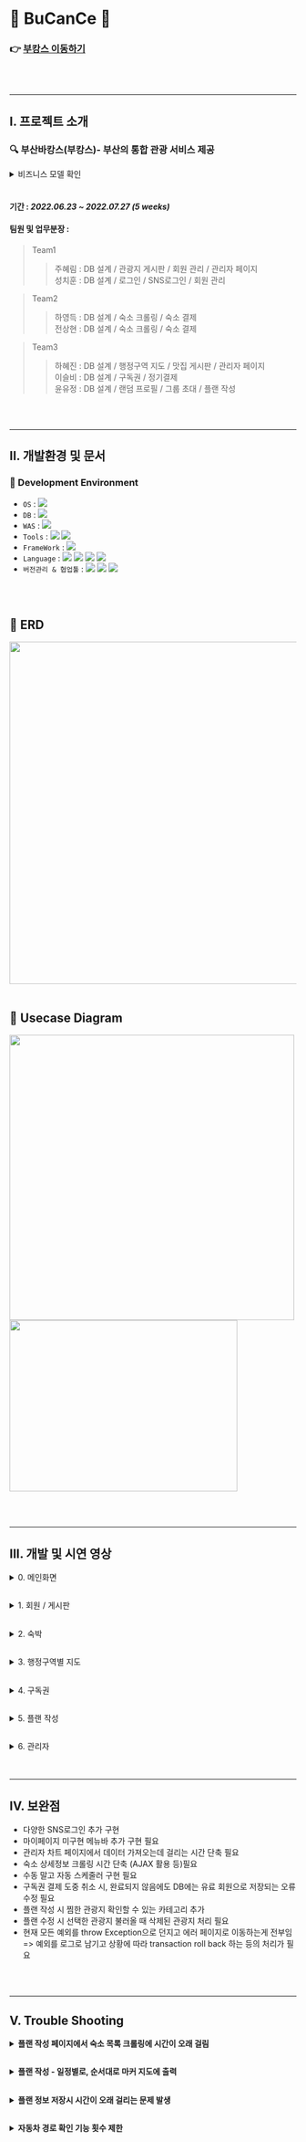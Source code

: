 # :ocean: BuCanCe :ocean:
### :point_right: <a href="http://yyj1999.cafe24.com/main" target="_blank">부캉스 이동하기</a>
<br><br><hr>

I. 프로젝트 소개
-----
 ### :mag: 부산바캉스(부캉스)- 부산의 통합 관광 서비스 제공
 <details>
 <summary>비즈니스 모델 확인</summary>
 <br>
 
> #### 1. 관광지/맛집 : 플랜을 작성할 때 관광지를 찾을 수고를 덜기 위해 게시판을 만들었고, 방문자들의 리뷰를 공유할 수 있음
> #### 2. 숙소 : 크롤링해 온 내용으로 예약 가능한 숙소 정보 / 가격을 확인할 수 있음
> #### 3. 구독권 : 구독권 구매 회원에게 추가 플랜 작성하는 서비스 제공
>> #### => 수익 창출 기대
> #### 4. 플랜 작성 : 혼자가 아니라 그룹으로 초대해서 플랜을 작성하고 공유가능
>> #### => 경쟁력 확보 
</details>
<br>
 
#### 기간 : <i>2022.06.23 ~ 2022.07.27   (5 weeks) </i>
#### 팀원 및 업무분장 : 
> Team1
>> 주혜림 : DB 설계 / 관광지 게시판 / 회원 관리 / 관리자 페이지   
>> 성치훈 : DB 설계 / 로그인 / SNS로그인 / 회원 관리   

> Team2   
>> 하영득 : DB 설계 / 숙소 크롤링 / 숙소 결제   
>> 전상현 : DB 설계 / 숙소 크롤링 / 숙소 결제

> Team3
>> 하혜진 : DB 설계 / 행정구역 지도 / 맛집 게시판 / 관리자 페이지   
>> 이슬비 : DB 설계 / 구독권 / 정기결제    
>> 윤유정 : DB 설계 / 랜덤 프로필 / 그룹 초대 / 플랜 작성

<br><br>
<hr>

 II. 개발환경 및 문서
 -----
### :wrench: Development Environment
- `OS` : <img src="https://img.shields.io/badge/windows10-0078D6?style=for-the-badge&logo=windows&logoColor=white">
- `DB` : <img src="https://img.shields.io/badge/MySQL5.5.17-4479A1?style=for-the-badge&logo=MySQL&logoColor=white">
- `WAS` : <img src="https://img.shields.io/badge/Apache tomcat 8.5-F8DC75?style=for-the-badge&logo=Apache Tomcat&logoColor=black">
- `Tools` : <img src="https://img.shields.io/badge/STS-6DB33F?style=for-the-badge&logo=Spring&logoColor=white"> <img src="https://img.shields.io/badge/VS Code-007ACC?style=for-the-badge&logo=Visual Studio Code&logoColor=white">
- `FrameWork` : <img src="https://img.shields.io/badge/Spring FrameWork 4.3.8-6DB33F?style=for-the-badge&logo=Spring&logoColor=white">
- `Language` : <img src="https://img.shields.io/badge/JAVA8-007396?style=for-the-badge&logo=java&logoColor=white"> <img src="https://img.shields.io/badge/HTML5-E34F26?style=for-the-badge&logo=HTML5&logoColor=white"> <img src="https://img.shields.io/badge/CSS3-1572B6?style=for-the-badge&logo=CSS3&logoColor=white"> <img src="https://img.shields.io/badge/JavaScript-F7DF1E?style=for-the-badge&logo=JavaScript&logoColor=white">
- `버전관리 & 협업툴` : <img src="https://img.shields.io/badge/Git-F05032?style=for-the-badge&logo=Git&logoColor=white"> <img src="https://img.shields.io/badge/GitHub-181717?style=for-the-badge&logo=GitHub&logoColor=white"> <img src="https://img.shields.io/badge/Slack-4A154B?style=for-the-badge&logo=Slack&logoColor=white">

<br><br>

## :wrench: ERD
<img src="https://user-images.githubusercontent.com/97975367/184006127-baf77ec8-0900-4b31-8f71-3028040fb3a5.png" width="700" height="600"/>
<br><br>

## :wrench: Usecase Diagram
<img src="https://user-images.githubusercontent.com/97975367/184006446-1fb02b52-10b4-4b93-b14b-51deb92798bb.png" width="500" height="500"/><img src="https://user-images.githubusercontent.com/97975367/184006503-50c46c07-8c3f-4d09-8abc-31d1bbc22573.png" width="400" height="300"/>

<br><br>
<hr>


III. 개발 및 시연 영상
-----
<details>
 <summary>0. 메인화면</summary>
 <br>
 
 [main](https://user-images.githubusercontent.com/97975367/184119317-f2e63857-b745-451c-bae6-df59ba7b98a0.webm)
 </details>

##  
<details>
<summary> 1. 회원 / 게시판</summary>

### 1) 회원가입
- 유효성 검사 통과 후 회원가입 가능
- 주소 검색 Daum API 이용

    <img src="https://user-images.githubusercontent.com/97975367/184116785-3c9d600d-19d4-49f6-9da5-a574b55f5eaf.png" width="350" height="400" />
<br>

### 2) 로그인
- 일반 로그인 or 카카오 로그인 가능

    <img src="https://user-images.githubusercontent.com/97975367/184117021-3cf42046-64c1-470d-b74f-e3943f2282a1.png" width="300" height="200" />
<br>

### 3) 마이페이지
- 찜목록(관광지 / 맛집) 확인 가능

    <img src="https://user-images.githubusercontent.com/97975367/184117354-599f14c4-f5b3-4fd4-8a8f-5dda28c50572.png" width="600" height="450" />
<br>

### 4) 관광지 게시판
- 조회수, 댓글수, 좋아요 수 확인 가능
- 공공데이터Api 사용하여 부산 현재 날씨 출력
 
 [tour_board.webm](https://user-images.githubusercontent.com/97975367/184169946-b9afac11-9ba3-4e53-95ea-86fb086bd695.webm)

 
<br>
 
 ### 5) 관광지 상세정보
 - 댓글 작성 가능
 - 네이버 검색 api로 리뷰 노출
 - 카카오맵 api로 길찾기 기능 제공
 
[tour_detail.webm](https://user-images.githubusercontent.com/97975367/184127632-8bb86f68-22bc-42b5-84b4-26a0c63b8077.webm)

 <br>
</details>

## 
<details>
<summary>2. 숙박</summary>

### 1) 숙박 목록
- 숙박정보 크롤링으로 인한 페이지 지연 현상 => 로딩bar & 무한스크롤을 활용하여 자연스럽게 구현
 
 [accomodation_list](https://user-images.githubusercontent.com/97975367/184119684-3e99573e-8523-4cfc-844b-aa5825bc2df5.webm)
 
<br>
 
 ### 2) 숙박 상세정보
 - 크롤링해온 숙소 상세정보와 카카오 지도 API 활용하여 숙소의 위치정보+로드뷰 노출

[accomodation_detail](https://user-images.githubusercontent.com/97975367/184120478-ef870a02-b74f-4e59-804e-33e3638a7a1a.webm)
 
<br>
 
 ### 3) 숙박 결제 & 환불 기능
 - 결제수단과 약관동의를 선택 후 아임포트 API 이용해 결제 가능
 <img src="https://user-images.githubusercontent.com/97975367/184124990-7694a4af-916b-4c24-b168-80bbddcae1e6.png" width="500" height="350" />
 
 <br><br>
 
 - 예약 내역에서 숙소 환불 가능
 <img src="https://user-images.githubusercontent.com/97975367/184125187-c1428091-3e3e-44b6-b3a7-b89da9d971cc.png" width="200" height="400" />
 
</details>

##
<details>
 <summary>3. 행정구역별 지도  </summary>
 <br>
 
 - 행정구역 클릭시 해당 행정구역의 관광지 출력
 
[polygon.webm](https://user-images.githubusercontent.com/97975367/184126305-e1158cd0-75ef-4da2-88cc-a601aa08a31f.webm)
 
 <br> 
 
</details>

##
<details>
 <summary>4. 구독권  </summary>
 <br>
 
 ### 1) 유료회원 구독권
 - Payple을 이용하여 구독권 '1달 구독권' or '정기 구독권' 결제 구현
 
    <img src="https://user-images.githubusercontent.com/97975367/184128319-5087077c-cc49-4fae-a82f-b32ce81bb746.png" width="400" height="300" />
 
 <br>
 
 ### 2) 스케줄러
 - 수동 스케줄러 구현 => 관리자가 기간 만료 회원 삭제 & 정기결제 회원 재결제 실행
 
  <img src="https://user-images.githubusercontent.com/97975367/184180441-434071f5-01b4-40a6-aca0-b4f35ce60738.png" width="800" height="200" />

</details>


##
<details>
 <summary>5. 플랜 작성  </summary>
 <br>
 
 ### 1) 회원 초대
 - 플랜 초대 수락 / 거절
 
 [plan_invite.webm](https://user-images.githubusercontent.com/97975367/184174077-d59b4569-4c1c-4041-b053-ad915835d914.webm)

 <br>
 
 - 방장은 모달창을 통해 플랜에 회원 초대 / 초대 취소 가능
 
 [plan_invite2.webm](https://user-images.githubusercontent.com/97975367/184174606-e37767ff-10bb-40ac-8471-ca9860572327.webm)

<br>

 ### 2) 플랜 작성
 - 관광지 선택 / 관광지 검색
 
 [plan_write.webm](https://user-images.githubusercontent.com/97975367/184175854-46723370-0f12-4f28-bd65-f5afab63f1da.webm)

 <br>
 
 - 직선 경로 확인
 
 [plan_write2.webm](https://user-images.githubusercontent.com/97975367/184177945-088d2e17-bad8-4ec9-b025-df1bc755eaef.webm)

 <br>
 
 - 최소 시간 자동차 경로 확인 (최대 7개까지 확인 가능 & 누적 출력)
 
 [plan_write3.webm](https://user-images.githubusercontent.com/97975367/184178472-06b16b74-63f2-44b6-81a6-fee3b5de7424.webm)

 <br>
 
 ### 3) 저장된 플랜 확인
 - 플랜 작성 회원 확인 가능
 - 날짜별 순서대로 관광지 출력
 
 ![image](https://user-images.githubusercontent.com/97975367/184178692-60dd7e8a-8c50-433a-acbd-f283da94d8c2.png)

 <br>
</details>

##
<details>
 <summary>6. 관리자  </summary>
 <br>
 
 ### 1) 관리자 Dashboard
 - 회원가입수 / 월별 매출 등 확인 가능
 ![image](https://user-images.githubusercontent.com/97975367/184179346-ae24ed56-cc01-4c04-b25f-8bec00b6722a.png)
 
 <br>
 
 - 기간별 매출 조회 가능
 ![image](https://user-images.githubusercontent.com/97975367/184179585-01da3d3d-6145-4741-a285-17f34958e081.png)
 
 <br>
 
 ### 2) 회원 관리
 - 가입 회원 목록 확인 / 탈퇴 가능
![image](https://user-images.githubusercontent.com/97975367/184179946-cbdce296-576f-4ecf-ad03-e12152879d9d.png)

 <br>
 
 ### 3) 관광지 게시글 작성
 ![image](https://user-images.githubusercontent.com/97975367/184180153-243f9a51-00ed-4a0e-b21c-7cf2834183a7.png)

 <br>
 
 ### 4) 수동 스케줄러 실행
 ![image](https://user-images.githubusercontent.com/97975367/184180194-75817a6c-b4ba-43b9-a916-07286aaf06f6.png)

 <br>

</details>
<br><br><hr>

IV. 보완점
------
- 다양한 SNS로그인 추가 구현
- 마이페이지 미구현 메뉴바 추가 구현 필요
- 관리자 차트 페이지에서 데이터 가져오는데 걸리는 시간 단축 필요
- 숙소 상세정보 크롤링 시간 단축 (AJAX 활용 등)필요
- 수동 말고 자동 스케줄러 구현 필요
- 구독권 결제 도중 취소 시, 완료되지 않음에도 DB에는 유료 회원으로 저장되는 오류 수정 필요
- 플랜 작성 시 찜한 관광지 확인할 수 있는 카테고리 추가
- 플랜 수정 시 선택한 관광지 불러올 때 삭제된 관광지 처리 필요
- 현재 모든 예외를 throw Exception으로 던지고 에러 페이지로 이동하는게 전부임 => 예외를 로그로 남기고 상황에 따라 transaction roll back 하는 등의 처리가 필요


<br><br><hr>

V. Trouble Shooting
-----
<details>
 <summary><b> 플랜 작성 페이지에서 숙소 목록 크롤링에 시간이 오래 걸림 </b></summary>
 
 <br>
 
 <b>`처음 방법`</b>
 
 처음에 크롤링 해온 내용을 session에 담아서 사용했음   
 <br>
=> But 처음에 크롤링 할 때는 여전히 시간이 오래 걸리고, 사용자가 늘어날수록 서버의 부담이 증가하는 문제가 존재
 
 <br>
 
 <b>`해결 방법`</b>
 
 플랜 작성 페이지로 이동 시 AJAX를 이용해 비동기식으로 크롤링해온 숙소 정보를 추가해줌
 
<img src="https://user-images.githubusercontent.com/97975367/184189247-26ed02f1-ca1d-49b3-bbe0-e027d5d67b31.png" width="250" hegith="600" /> => <img src="https://user-images.githubusercontent.com/97975367/184189254-f29dbf10-2743-4dad-8535-d19f49f5b3c2.png" width="250" hegith="600" />

 <br>
 
 ## 
 이 때 숙소 로딩이 완료되기 전까지 숙소 정보가 필요한 동작(관광지 삭제, 드래그로 순서 변경, 관광지 추가 등)을 하면 오류가 뜨는 문제 발생
 
 <br>
 
 <b>`해결 방법`</b>
 
 전역변수로 getHotelList = 0 변수를 두고, 숙소 로딩이 완료되면 1 값을 넣어줬음.   
 getHotelList 값이 0일 때는 숙소 정보가 필요한 동작은 실행되지 않도록 해줌
 
<img src="https://user-images.githubusercontent.com/97975367/184189943-01bf1f86-a746-45a1-ac88-cd36137ec021.png" width="500" height="150" />

 <br>
</details>

## 
<details>
 <summary><b> 플랜 작성 - 일정별로, 순서대로 마커 지도에 출력 </b></summary>
 
 <br>
 
 선택한 일정의 마커를 순서대로 지도에 띄우고 싶음. 즉 마커 하나에 관광지의 num값과 순서값이 필요한 상황
 
 <br>
 
 <b>`해결 방법`</b>
 
 우선 일정별로 마커에 해당하는 num값을 저장하기 위해 Positions 전역 배열 변수를 두고, 사용자가 일정을 선택하면 해당 일정만큼 빈 Map을 배열에 추가.   
 관광지를 클릭하면 key는 해당 관광지의 cNum(카테고리+num), value는 마커로 해서 키-값 쌍을 Map에 추가함  
 <br>
 _=> 사용자가 4일의 일정을 선택했을 경우, positions안에 4개의 Map이 들어있고, 해당하는 일정의 Map에 cNum-마커 쌍으로 값이 들어있음_

 <img src="https://user-images.githubusercontent.com/97975367/184190817-88677c5a-6690-4e6f-9e7a-257d0be6cd4a.png" width="870" height="140" />
 
 <br><br>
 
 그리고 일정별로 마커의 순서를 담을 전역 배열 변수 orderedTour를 두고, positions과 마찬가지로 일정을 선택하면 일정 수 만큼 빈 배열을 orderedTour 배열에 추가.   
 관광지를 클릭하면 cNum(카테고리+num)이 배열에 추가되도록 했고, 드래그/관광지 삭제 함수 실행 시 활성화된 날짜칸의 배열에서 관광지 순서를 다시 계산하도록 했다.   
 <br>
 _=> 사용자가 4일의 일정을 선택했을 경우 orderedTour 안에 4개의 배열이 있고, 해당하는 일정의 배열안에 cNum값이 순서대로 들어있음._
 
 <img src="https://user-images.githubusercontent.com/97975367/184191933-11434c8d-1d2d-405d-9ac0-7b38fb84cbcf.png" width="1000" height="150" />
 
 ```
 즉 orderedTour에 일정별로 관광지의 순서를 저장하고, positions에서 일정별로 관광지에 해당하는 마커정보 저장
 ```
 <br>
</details>

## 
<details>
 <summary> <b>플랜 정보 저장시 시간이 오래 걸리는 문제 발생</b> </summary>
 <br>
 
 작성한 플랜 저장시 
 1. 관광지/식당은 DB에 들어있는 정보이므로 cNum(카테고리+num)만을 구분자를 두고 연결해서 tour_plan 컬럼에 저장했다.   
 2. 숙소는 크롤링해오는 정보인데 데이터가 많아서 크롤링에 시간이 오래 걸렸다.   
     따라서 플랜 확인 페이지로 이동 시 숙소 정보를 크롤링해오지 않으려고 필요한 정보 = cNum과 이미지, 위도, 경도, 타이틀을 모두 구분자를 두고 연결해서 tour_plan_extra 컬럼에 추가로 저장했다.
 
 <br>
 
 그런데 플랜 확인 / 플랜 수정 페이지에서 저장된 플랜을 가져올 때 관광지 수가 많을 수록 로딩 시간이 증가하는 문제가 있었다.     
 확인 결과 관광지/식당 정보를 가져오는데 많은 시간이 소요되고 있었다.   
 <br>
 
 <b>_=> 숙소는 tour_plan_extra에 저장된 정보를 한 번만 select해 왔으나, 관광지/식당은 tour_plan 컬럼에 저장된 각각의 num에 해당하는 관광지 정보를 반복해서 select해와서 시간이 오래 걸렸던게 문제였다._  </b>
  
 <br>
 
 <b>`해결 방법`</b>
 
 관광지와 식당도 숙소와 마찬가지로 cNum과 이미지, 위도, 경도 타이틀을 모두 연결해서 컬럼에 저장했다.   
 <br>
 
 ![image](https://user-images.githubusercontent.com/97975367/184194287-0ad97f50-7401-46ca-a421-c8d94d1e34f8.png)

 <br>
</details>

## 
<details>
 <summary><b> 자동차 경로 확인 기능 횟수 제한 </b></summary>
 
 <br>
 
 Tamp api를 이용해 다중 경로 확인 기능을 추가하려고 했다.   
 API에서 다중 경로 10 기능을 이용하면 10개까지의 경로를 확인할 수 있지만 무료 이용일 경우 하루 100회로 실행 횟수가 제한되었다.   

 그래서 자동차 경로 확인에 경유지를 넣는 방법을 이용해 1000회까지 실행 가능하게 했는데,   
 이렇게 하면 최대 7까지 경로만 확인 가능하고, 선택 관광지가 7개 초과면 오류가 뜨는 문제가 발생했다.
 
 <br>

 <b>`해결 방법`</b>
 
 우선 시작점, 도착점 외 경유지가 있을 경우(length >= 3),    
 선택한 관광지 수에 따라 7개 이하이면 앞에서부터, 7개 초과이면 뒤에서부터 7개의 위도 경도를 하나로 연결했다.   
 
 ```javascript
// 경유지 있을 경우
	let passList = '';
	if (length >= 3) {
		// 선택한 관광지 3~7개 일 경우 -> 경로 7개 까지만 확인 가능
		if (length <= 7) {
			for (let i = 1; i < length - 1; i++) {
				const cNum = orderedTour[seq][i];
				const lng = positions[seq][cNum].getPosition()._lng;
				const lat = positions[seq][cNum].getPosition()._lat;
				passList += lng + "," + lat + "_";
			}
			// 선택한 관광지 7개 초과일 경우
		} else {
			for (let i = length - 6; i < length - 1; i++) {
				const cNum = orderedTour[seq][i];
				const lng = positions[seq][cNum].getPosition()._lng;
				const lat = positions[seq][cNum].getPosition()._lat;
				passList += lng + "," + lat + "_";
			}
		}
		passList = passList.substring(0, passList.length - 1);
	}
 ```
                                      
 <br>
 
 그리고 경로탐색 API 사용요청을 보낼 때 선택한 관광지의 개수에 따라서   
 7개 이하이면 앞에서부터, 7개 초과이면 뒤에서부터 계산해서 시작점과 도착점의 위도 경도를 보내도록 했다.   
                                      
 ```javascript
	// 선택한 관광지 7개 이하일 경우
	if (orderedTour[seq].length <= 7) {
		startX = positions[seq][orderedTour[seq][0]].getPosition()._lng;
		startY = positions[seq][orderedTour[seq][0]].getPosition()._lat;
		endX = positions[seq][orderedTour[seq][length - 1]].getPosition()._lng;
		endY = positions[seq][orderedTour[seq][length - 1]].getPosition()._lat;
		// 선택한 관광지 7개 초과일 경우
	} else {
		startX = positions[seq][orderedTour[seq][length - 7]].getPosition()._lng;
		startY = positions[seq][orderedTour[seq][length - 7]].getPosition()._lat;
		endX = positions[seq][orderedTour[seq][length - 1]].getPosition()._lng;
		endY = positions[seq][orderedTour[seq][length - 1]].getPosition()._lat;
	}
 ```

 <br>

 _즉 선택한 관광지가 7개 이하이면 그대로 선택 관광지 정보를 보내고, 7개 초과이면 뒤에 선택한 7개의 관광지 정보를 보내도록 했다._
 
 <br>
</details>
